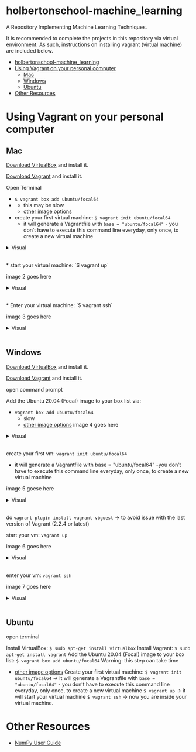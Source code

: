 # holbertonschool-machine_learning
A Repository Implementing Machine Learning Techniques.

It is recommended to complete the projects in this repository via virtual environment. As such, instructions on installing vagrant (virtual machine) are included below.

- [holbertonschool-machine\_learning](#holbertonschool-machine_learning)
- [Using Vagrant on your personal computer](#using-vagrant-on-your-personal-computer)
  - [Mac](#mac)
  - [Windows](#windows)
  - [Ubuntu](#ubuntu)
- [Other Resources](#other-resources)

# Using Vagrant on your personal computer

## Mac

[Download VirtualBox](https://www.virtualbox.org/wiki/Downloads) and install it.

[Download Vagrant](https://developer.hashicorp.com/vagrant/downloads) and install it.

Open Terminal

* `$ vagrant box add ubuntu/focal64`
* * this may be slow
  * [other image options](https://app.vagrantup.com/boxes/search)
* create your first virtual machine: `$ vagrant init ubuntu/focal64`
  * it will generate a Vagrantfile with `base = "ubuntu/focal64"` - you don’t have to execute this command line everyday, only once, to create a new virtual machine

<p align="left">
    <details>
        <summary>Visual</summary>
        <img src="visual aid images/virtualbox%20visual%20aid%20images/image%201.jpg" width="600\"/><br>
    </details>
<br>
</p>
* start your virtual machine: `$ vagrant up`

image 2 goes here
<p align="left">
    <details>
        <summary>Visual</summary>
        <img src="visual aid images/virtualbox%20visual%20aid%20images/image%202.jpg" width="600\"/><br>
    </details>
<br>
</p>
* Enter your virtual machine: `$ vagrant ssh`

image 3 goes here
<p align="left">
    <details>
        <summary>Visual</summary>
        <img src="visual aid images/virtualbox%20visual%20aid%20images/image%203.jpg" width="600\"/><br>
    </details>
<br>
</p>

## Windows

[Download VirtualBox](https://www.virtualbox.org/wiki/Downloads) and install it.

[Download Vagrant](https://developer.hashicorp.com/vagrant/downloads) and install it.

open command prompt

Add the Ubuntu 20.04 (Focal) image to your box list via:

* `vagrant box add ubuntu/focal64`
  * slow
  * [other image options](https://app.vagrantup.com/boxes/search)
image 4 goes here
<p align="left">
    <details>
        <summary>Visual</summary>
        <img src="visual aid images/virtualbox%20visual%20aid%20images/image%204.jpg" width="600\"/><br>
    </details>
<br>
</p>

create your first vm: `vagrant init ubuntu/focal64`

*  it will generate a Vagrantfile with base = "ubuntu/focal64" -you don’t have to execute this command line everyday, only once, to create a new virtual machine

  image 5 goese here
  <p align="left">
    <details>
        <summary>Visual</summary>
        <img src="visual aid images/virtualbox%20visual%20aid%20images/image%205.jpg" width="600\"/><br>
    </details>
<br>
</p>

  do `vagrant plugin install vagrant-vbguest` -> to avoid issue with the last version of Vagrant (2.2.4 or latest)

start your vm: `vagrant up`

image 6 goes here
<p align="left">
    <details>
        <summary>Visual</summary>
        <img src="visual aid images/virtualbox%20visual%20aid%20images/image%206.jpg" width="600\"/><br>
    </details>
<br>
</p>

enter your vm: `vagrant ssh`

image 7 goes here
<p align="left">
    <details>
        <summary>Visual</summary>
        <img src="visual aid images/virtualbox%20visual%20aid%20images/image%207.jpg" width="600\"/><br>
    </details>
<br>
</p>

## Ubuntu

open terminal

Install VirtualBox: `$ sudo apt-get install virtualbox`
Install Vagrant: `$ sudo apt-get install vagrant`
Add the Ubuntu 20.04 (Focal) image to your box list: `$ vagrant box add ubuntu/focal64` Warning: this step can take time

  * [other image options](https://app.vagrantup.com/boxes/search)
Create your first virtual machine:
`$ vagrant init ubuntu/focal64` -> it will generate a Vagrantfile with `base = "ubuntu/focal64"` - you don’t have to execute this command line everyday, only once, to create a new virtual machine
`$ vagrant up` -> it will start your virtual machine
`$ vagrant ssh` -> now you are inside your virtual machine.

# Other Resources

* [NumPy User Guide](https://numpy.org/doc/stable/user/quickstart.html)
